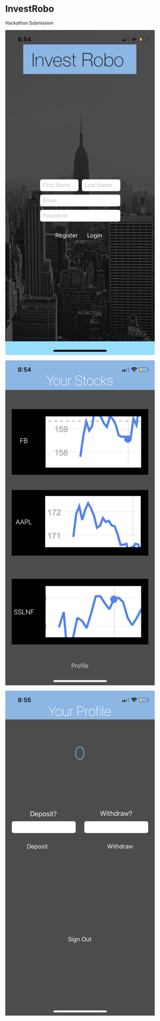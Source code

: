 # InvestRobo
Hackathon Submission

![alt text](https://github.com/vardhanpatel/InvestRobo/blob/master/IMG_0039.PNG)

![alt text](https://github.com/vardhanpatel/InvestRobo/blob/master/IMG_0040%202.PNG)

![alt text](https://github.com/vardhanpatel/InvestRobo/blob/master/IMG_0041%202.PNG)
